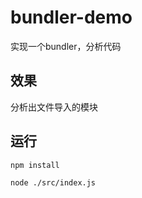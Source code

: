 # bundler-demo

实现一个bundler，分析代码

## 效果

分析出文件导入的模块

## 运行

```
npm install

node ./src/index.js
```
